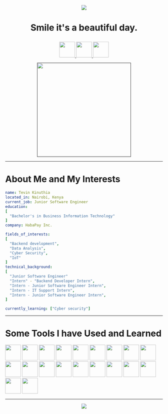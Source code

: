 <p align="center"><img src="https://capsule-render.vercel.app/api?type=waving&color=gradient&height=100&section=header&text=Hello!&animation=fadeIn&fontSize=90" /></p>

# <p align="center">Smile it's a beautiful day. </p>

<p align="center">
  <a href="https://tevink.netlify.app/">
    <img height="50" src="https://user-images.githubusercontent.com/42199000/198269877-4cf4e6fa-ce8c-4c6a-871f-40a496f59ec9.png" />
  </a>

  <a href="https://www.linkedin.com/in/tevin-kinuthia-732803ba">
    <img height="50" src="https://user-images.githubusercontent.com/42199000/198270255-da8da825-b3f2-4151-8506-632b26d15f03.png" />
  </a>
  
  <a href="https://github.com/tvn0">
    <img height="50" src="https://user-images.githubusercontent.com/42199000/198327122-84992716-72d8-4b84-b5ce-e26b36921fbb.png"/>
  </a>
</p>

<p align="center">
  <a href="">
    <img height="300" src="https://c.tenor.com/f2DhQ5_c6EcAAAAC/iron-man-iron-man-infinity-war.gif)"/>
  </a>
</p>

<hr/>

# About Me and My Interests
```yaml
name: Tevin Kinuthia
located_in: Nairobi, Kenya
current_job: Junior Software Engineer
education: 
[
  "Bachelor's in Business Information Technology"
]
company: HabaPay Inc.

fields_of_interests:
[
  "Backend development",
  "Data Analysis",
  "Cyber Security",
  "IoT"
]
technical_background:
[
  "Junior Software Engineer"
  "Intern" - "Backend Developer Intern",
  "Intern - Junior Software Engineer Intern",
  "Intern - IT Support Intern",
  "Intern - Junior Software Engineer Intern",
]

currently_learning: ["Cyber security"]
```

<hr/>

# Some Tools I have Used and Learned
<p>
  <img height="50" src="https://cdn.jsdelivr.net/gh/devicons/devicon/icons/vscode/vscode-original.svg" />    
  <img height="50" src="https://cdn.jsdelivr.net/gh/devicons/devicon/icons/javascript/javascript-plain.svg" />
  <img height="50" src="https://cdn.jsdelivr.net/gh/devicons/devicon/icons/nodejs/nodejs-original.svg" />
  <img height="50" src="https://cdn.jsdelivr.net/gh/devicons/devicon/icons/express/express-original.svg" />
  <img height="50" src="https://cdn.jsdelivr.net/gh/devicons/devicon/icons/vuejs/vuejs-original.svg" />
  <img height="50" src="https://cdn.jsdelivr.net/gh/devicons/devicon/icons/react/react-original.svg" />
  <img height="50" src="https://cdn.jsdelivr.net/gh/devicons/devicon/icons/php/php-plain.svg" />
  <img height="50" src="https://cdn.jsdelivr.net/gh/devicons/devicon/icons/laravel/laravel-plain.svg" />
  <img height="50" src="https://cdn.jsdelivr.net/gh/devicons/devicon/icons/mysql/mysql-original-wordmark.svg" />
  <img height="50" src="https://cdn.jsdelivr.net/gh/devicons/devicon/icons/mongodb/mongodb-original-wordmark.svg" />
  <img height="50" src="https://cdn.jsdelivr.net/gh/devicons/devicon/icons/flutter/flutter-original.svg" />
  <img height="50" src="https://cdn.jsdelivr.net/gh/devicons/devicon/icons/graphql/graphql-plain.svg" />
  <img height="50" src="https://cdn.jsdelivr.net/gh/devicons/devicon/icons/python/python-original.svg" />
  <img height="50" src="https://cdn.jsdelivr.net/gh/devicons/devicon/icons/jupyter/jupyter-original-wordmark.svg" />
  <img height="50" src="https://cdn.jsdelivr.net/gh/devicons/devicon/icons/figma/figma-original.svg" />
  <img height="50" src="https://cdn.jsdelivr.net/gh/devicons/devicon/icons/cplusplus/cplusplus-original.svg" />
  <img height="50" src="https://cdn.jsdelivr.net/gh/devicons/devicon/icons/arduino/arduino-original.svg" />
  <img height="50" src="https://cdn.jsdelivr.net/gh/devicons/devicon/icons/typescript/typescript-plain.svg" />
  <img height="50" src="https://cdn.jsdelivr.net/gh/devicons/devicon/icons/go/go-original-wordmark.svg" />
  <img height="50" src="https://cdn.jsdelivr.net/gh/devicons/devicon/icons/jest/jest-plain.svg" />      
</p>

<hr/>

<!-- # My Github History -->

<!-- <p>
  <img height="150" src="https://github-readme-stats.vercel.app/api?username=te70&count_private=true&show_icons=true&theme=radical" />
  
  <img height="150" src="https://github-readme-stats.vercel.app/api/top-langs/?username=te70&layout=compact&theme=radical" />
</p> -->

<p align="center"><img src="https://capsule-render.vercel.app/api?type=waving&color=gradient&height=100&section=header&animation=fadeIn&fontSize=90" /></p>



  
